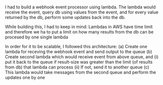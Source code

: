 
I had to build a webhook event processor using lambda.
The lambda would receive the event, query db using values from the event, and for every value returned by the db, perform some updates back into the db.

While building this, I had to keep in mind: Lambdas in AWS have time limit and therefore we ha to put a limit on how many results from the db can be procesed by one single lambda

In order for it to be scalable, I followed this architecture:
(a) Create one lambda for receving the webhook event and send output to the queue
(b) Create second lambda which would receive event from above queue, and 
    (i) put it back to the queue if result-size was greater than the limit (of results from db) that lambda can process
    (ii) If not, send it to another queue
(c) This lambda would take messages from the second queue and perform the updates one by one
